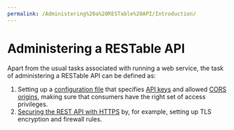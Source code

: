 ```yaml
---
permalink: /Administering%20a%20RESTable%20API/Introduction/
---
```


# Administering a RESTable API

Apart from the usual tasks associated with running a web service, the task of administering a RESTable API can be defined as:

1. Setting up a [configuration file](../Configuration) that specifies [API keys](../ApiKeys) and allowed [CORS origins](../CORS), making sure that consumers have the right set of access privileges.
2. [Securing the REST API with HTTPS](../HTTPS) by, for example, setting up TLS encryption and firewall rules.